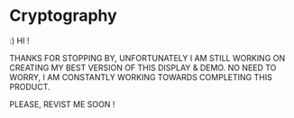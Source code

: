 # Cryptography

:)  HI !

THANKS FOR STOPPING BY, UNFORTUNATELY I AM STILL WORKING ON CREATING MY BEST VERSION OF THIS DISPLAY & DEMO.
NO NEED TO WORRY, I AM CONSTANTLY WORKING TOWARDS COMPLETING THIS PRODUCT.

PLEASE, REVIST ME SOON !
